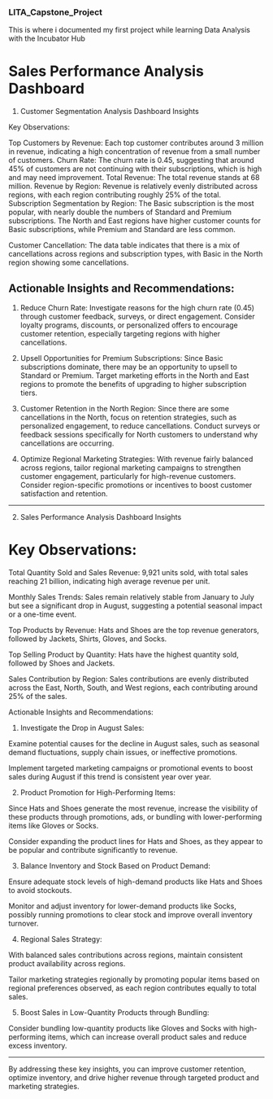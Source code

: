 ### LITA_Capstone_Project

This is where i documented my first project while learning Data Analysis with the Incubator Hub


# Sales Performance Analysis Dashboard

1. Customer Segmentation Analysis Dashboard Insights

 Key Observations:

 Top Customers by Revenue: Each top customer contributes around 3 million in revenue, indicating a high concentration of revenue from a small number of customers.
 Churn Rate: The churn rate is 0.45, suggesting that around 45% of customers are not continuing with their subscriptions, which is high and may need improvement.
 Total Revenue: The total revenue stands at 68 million.
 Revenue by Region: Revenue is relatively evenly distributed across regions, with each region contributing roughly 25% of the total.
 Subscription Segmentation by Region: The Basic subscription is the most popular, with nearly double the numbers of Standard and Premium subscriptions. The North and East regions have higher customer counts for Basic subscriptions, while Premium and Standard are less common.

Customer Cancellation: The data table indicates that there is a mix of cancellations across regions and subscription types, with Basic in the North region showing some cancellations.


## Actionable Insights and Recommendations:

1. Reduce Churn Rate:
Investigate reasons for the high churn rate (0.45) through customer feedback, surveys, or direct engagement.
Consider loyalty programs, discounts, or personalized offers to encourage customer retention, especially targeting regions with higher cancellations.

2. Upsell Opportunities for Premium Subscriptions:
Since Basic subscriptions dominate, there may be an opportunity to upsell to Standard or Premium.
Target marketing efforts in the North and East regions to promote the benefits of upgrading to higher subscription tiers.

3. Customer Retention in the North Region:
Since there are some cancellations in the North, focus on retention strategies, such as personalized engagement, to reduce cancellations.
Conduct surveys or feedback sessions specifically for North customers to understand why cancellations are occurring.

4. Optimize Regional Marketing Strategies:
With revenue fairly balanced across regions, tailor regional marketing campaigns to strengthen customer engagement, particularly for high-revenue customers.
Consider region-specific promotions or incentives to boost customer satisfaction and retention.


---

2. Sales Performance Analysis Dashboard Insights

# Key Observations:

Total Quantity Sold and Sales Revenue: 9,921 units sold, with total sales reaching 21 billion, indicating high average revenue per unit.

Monthly Sales Trends: Sales remain relatively stable from January to July but see a significant drop in August, suggesting a potential seasonal impact or a one-time event.

Top Products by Revenue: Hats and Shoes are the top revenue generators, followed by Jackets, Shirts, Gloves, and Socks.

Top Selling Product by Quantity: Hats have the highest quantity sold, followed by Shoes and Jackets.

Sales Contribution by Region: Sales contributions are evenly distributed across the East, North, South, and West regions, each contributing around 25% of the sales.


Actionable Insights and Recommendations:

1. Investigate the Drop in August Sales:

Examine potential causes for the decline in August sales, such as seasonal demand fluctuations, supply chain issues, or ineffective promotions.

Implement targeted marketing campaigns or promotional events to boost sales during August if this trend is consistent year over year.



2. Product Promotion for High-Performing Items:

Since Hats and Shoes generate the most revenue, increase the visibility of these products through promotions, ads, or bundling with lower-performing items like Gloves or Socks.

Consider expanding the product lines for Hats and Shoes, as they appear to be popular and contribute significantly to revenue.



3. Balance Inventory and Stock Based on Product Demand:

Ensure adequate stock levels of high-demand products like Hats and Shoes to avoid stockouts.

Monitor and adjust inventory for lower-demand products like Socks, possibly running promotions to clear stock and improve overall inventory turnover.



4. Regional Sales Strategy:

With balanced sales contributions across regions, maintain consistent product availability across regions.

Tailor marketing strategies regionally by promoting popular items based on regional preferences observed, as each region contributes equally to total sales.



5. Boost Sales in Low-Quantity Products through Bundling:

Consider bundling low-quantity products like Gloves and Socks with high-performing items, which can increase overall product sales and reduce excess inventory.





---

By addressing these key insights, you can improve customer retention, optimize inventory, and drive higher revenue through targeted product and marketing strategies.
